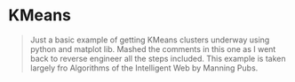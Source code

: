# KMeans

> Just a basic example of getting KMeans clusters underway using python and matplot lib.
Mashed the comments in this one as I went back to reverse engineer all the steps included.
This example is taken largely fro Algorithms of the Intelligent Web by Manning Pubs. 
